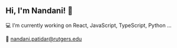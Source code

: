 ## Hi, I'm Nandani! 👋

:computer: I’m currently working on React, JavaScript, TypeScript, Python ...

:email: nandani.patidar@rutgers.edu

